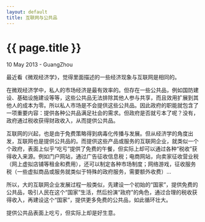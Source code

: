```yaml
---
layout: default
title: 互联网与公共品
---
```


 {{ page.title }}
================
<p class="meta">10 May 2013 - GuangZhou</p>


最近看《微观经济学》，觉得里面描述的一些经济现象与互联网是相同的。  
  
  
在微观经济学中，私人的市场经济是最有效率的。但存在一些公共品，例如国防建设、基础设施建设等等，这些公共品无法排除其他人参与共享，而且效用扩展到其他人的成本为零。所以私人市场是不会提供这些公共品。因此政府的职能就包含了一项重要内容：提供各种公共品满足社会的需求。但政府是否就亏本了呢？没有，政府通过税收获得财政收入，从而提供公共品。
  
  
互联网的兴起，也是由于免费策略得到病毒化传播与发展。但从经济学的角度出发，互联网也是提供公共品的。而提供这些产品或服务的互联网企业，就类似一个个政府，表面上似乎“吃亏”提供了免费的午餐，但实际上却可以通过各种“税收”获得收入来源。例如门户网站，通过广告征收信息税；电商网站，向卖家征收营业税（网上虚拟店铺等租金和费用），还可以制定各种市场制度；网络游戏，征收服务税（一些虚拟商品或服务就类似于特殊的政府服务，需要额外收费）...
  
  
所以，大的互联网企业发展过程一般类似，先建设一个初始的“国家”，提供免费的公共品，吸引人民在这个“国家”生活，然后扮演“政府”的角色，通过合理的税收获得收入，再建设这个“国家”，提供更多免费的公共品，如此循环壮大。
  
  
提供公共品表面上吃亏，但实际上却是好生意。













